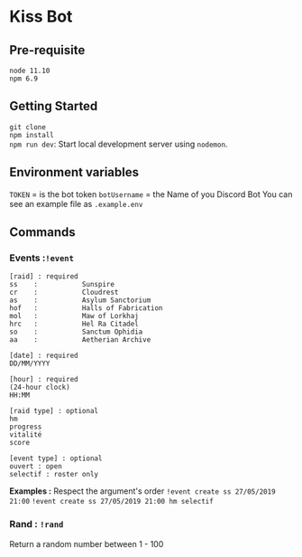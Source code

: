 # Kiss Bot

## Pre-requisite

`node 11.10`  
`npm 6.9`

## Getting Started

`git clone`  
`npm install`  
`npm run dev`: Start local development server using `nodemon`.

## Environment variables

`TOKEN` = is the bot token
`botUsername` = the Name of you Discord Bot
You can see an example file as `.example.env`

## Commands

### Events :`!event`

```
[raid] : required
ss    :           Sunspire
cr    :           Cloudrest
as    :           Asylum Sanctorium
hof   :           Halls of Fabrication
mol   :           Maw of Lorkhaj
hrc   :           Hel Ra Citadel
so    :           Sanctum Ophidia
aa    :           Aetherian Archive
```

```
[date] : required
DD/MM/YYYY
```

```
[hour] : required
(24-hour clock)
HH:MM
```

```
[raid type] : optional
hm
progress
vitalité
score
```

```
[event type] : optional
ouvert : open
selectif : roster only
```

**Examples :**
Respect the argument's order
`!event create ss 27/05/2019 21:00`
`!event create ss 27/05/2019 21:00 hm selectif`

### Rand : `!rand`

Return a random number between 1 - 100
